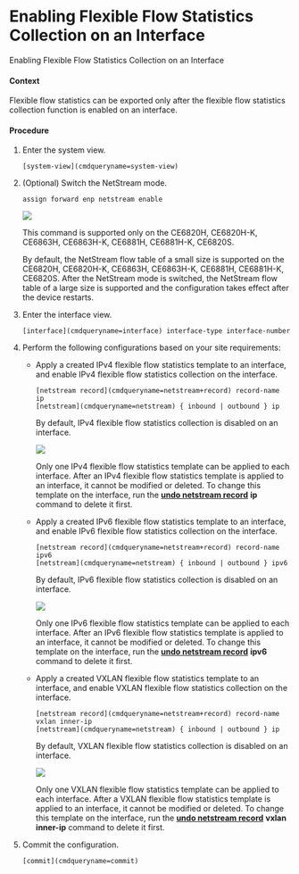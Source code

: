 Enabling Flexible Flow Statistics Collection on an Interface
============================================================

Enabling Flexible Flow Statistics Collection on an Interface

#### Context

Flexible flow statistics can be exported only after the flexible flow statistics collection function is enabled on an interface.


#### Procedure

1. Enter the system view.
   
   
   ```
   [system-view](cmdqueryname=system-view)
   ```
2. (Optional) Switch the NetStream mode.
   
   
   ```
   assign forward enp netstream enable
   ```
   ![](public_sys-resources/note_3.0-en-us.png) 
   
   This command is supported only on the CE6820H, CE6820H-K, CE6863H, CE6863H-K, CE6881H, CE6881H-K, CE6820S.
   
   By default, the NetStream flow table of a small size is supported on the CE6820H, CE6820H-K, CE6863H, CE6863H-K, CE6881H, CE6881H-K, CE6820S. After the NetStream mode is switched, the NetStream flow table of a large size is supported and the configuration takes effect after the device restarts.
3. Enter the interface view.
   
   
   ```
   [interface](cmdqueryname=interface) interface-type interface-number
   ```
4. Perform the following configurations based on your site requirements:
   * Apply a created IPv4 flexible flow statistics template to an interface, and enable IPv4 flexible flow statistics collection on the interface.
     ```
     [netstream record](cmdqueryname=netstream+record) record-name ip
     [netstream](cmdqueryname=netstream) { inbound | outbound } ip
     ```
     
     By default, IPv4 flexible flow statistics collection is disabled on an interface.
     
     ![](public_sys-resources/note_3.0-en-us.png) 
     
     Only one IPv4 flexible flow statistics template can be applied to each interface. After an IPv4 flexible flow statistics template is applied to an interface, it cannot be modified or deleted. To change this template on the interface, run the [**undo netstream record**](cmdqueryname=undo+netstream+record) **ip** command to delete it first.
   * Apply a created IPv6 flexible flow statistics template to an interface, and enable IPv6 flexible flow statistics collection on the interface.
     ```
     [netstream record](cmdqueryname=netstream+record) record-name ipv6
     [netstream](cmdqueryname=netstream) { inbound | outbound } ipv6
     ```
     
     By default, IPv6 flexible flow statistics collection is disabled on an interface.
     
     ![](public_sys-resources/note_3.0-en-us.png) 
     
     Only one IPv6 flexible flow statistics template can be applied to each interface. After an IPv6 flexible flow statistics template is applied to an interface, it cannot be modified or deleted. To change this template on the interface, run the [**undo netstream record**](cmdqueryname=undo+netstream+record) **ipv6** command to delete it first.
   * Apply a created VXLAN flexible flow statistics template to an interface, and enable VXLAN flexible flow statistics collection on the interface.
     ```
     [netstream record](cmdqueryname=netstream+record) record-name vxlan inner-ip
     [netstream](cmdqueryname=netstream) { inbound | outbound } ip
     ```
     
     By default, VXLAN flexible flow statistics collection is disabled on an interface.
     
     ![](public_sys-resources/note_3.0-en-us.png) 
     
     Only one VXLAN flexible flow statistics template can be applied to each interface. After a VXLAN flexible flow statistics template is applied to an interface, it cannot be modified or deleted. To change this template on the interface, run the [**undo netstream record**](cmdqueryname=undo+netstream+record) **vxlan inner-ip** command to delete it first.
5. Commit the configuration.
   
   
   ```
   [commit](cmdqueryname=commit)
   ```